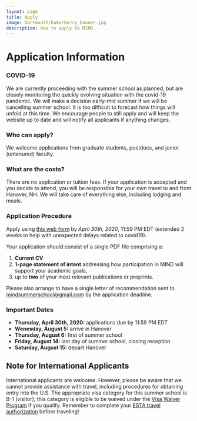 ```yaml
---
layout: page
title: Apply
image: Dartmouth/bakerberry_banner.jpg
description: How to apply to MIND.
---
```


# Application Information

### COVID-19
We are currently proceeding with the summer school as planned, but are closely monitoring the quickly evolving situation with the covid-19 pandemic. We will make a decision early-mid summer if we will be cancelling summer school. It is too difficult to forecast how things will unfold at this time. We encourage people to still apply and will keep the website up to date and will notify all applicants if anything changes.

### Who can apply?
We welcome applications from graduate students, postdocs, and junior (untenured) faculty.

### What are the costs?
There are no application or tuition fees. If your application is accepted and you decide to attend, you will be responsible for your own travel to and from Hanover, NH. We will take care of everything else, including lodging and meals.

### Application Procedure
Apply using [this web form](https://forms.gle/aBEAuJ8s2frXAVXG9) by *April 30th, 2020*, 11:59 PM EDT (extended 2 weeks to help with unexpected delays related to covid19).

Your application should consist of a single PDF file comprising a:

1. **Current CV**
2. **1-page statement of intent** addressing how participation in MIND will support your academic goals,
3. up to **two** of your most relevant publications or preprints.

Please also arrange to have a single letter of recommendation sent to [mindsummerschool@gmail.com](mailto:mindsummerschool@gmail.com) by the application deadline.

### Important Dates

* **Thursday, April 30th, 2020:** applications due by 11:59 PM EDT
* **Wenesday, August 5:** arrive in Hanover
* **Thursday, August 6:**  first of summer school
* **Friday, August 14:**  last day of summer school, closing reception
* **Saturday, August 15:** depart Hanover


## Note for International Applicants
International applicants are welcome. However, please be aware that we cannot provide assistance with travel, including procedures for obtaining entry into the U.S. The appropriate visa category for this summer school is B-1 (visitor); this category is eligible to be waived under the [Visa Waiver Program](https://travel.state.gov/content/visas/en/visit/visa-waiver-program.html) if you qualify. Remember to complete your [ESTA travel authorization](https://esta.cbp.dhs.gov/esta/) before traveling!

